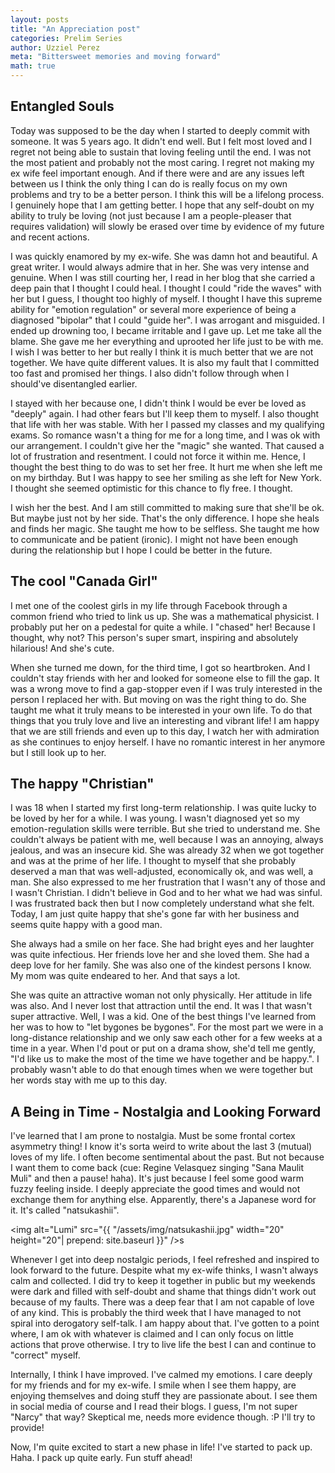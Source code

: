 ```yaml
---
layout: posts
title: "An Appreciation post"
categories: Prelim Series
author: Uzziel Perez
meta: "Bittersweet memories and moving forward"
math: true
---
```


## Entangled Souls

Today was supposed to be the day when I started to deeply commit with someone. It was 5 years ago. It didn't end well. But I felt most loved and I regret not being able to sustain that loving feeling until the end. I was not the most patient and probably not the most caring. I regret not making my ex wife feel important enough. And if there were and are any issues left between us I think the only thing I can do is really focus on my own problems and try to be a better person. I think this will be a lifelong process. I genuinely hope that I am getting better. I hope that any self-doubt on my ability to truly be loving (not just because I am a people-pleaser that requires validation) will slowly be erased over time by evidence of my future and recent actions.

I was quickly enamored by my ex-wife. She was damn hot and beautiful. A great writer. I would always admire that in her. She was very intense and genuine. When I was still courting her, I read in her blog that she carried a deep pain that I thought I could heal. I thought I could "ride the waves" with her but I guess, I thought too highly of myself. I thought I have this supreme ability for "emotion regulation" or several more experience of being a diagnosed "bipolar" that I could "guide her". I was arrogant and misguided. I ended up drowning too, I became irritable and I gave up. Let me take all the blame. She gave me her everything and uprooted her life just to be with me. I wish I was better to her but really I think it is much better that we are not together. We have quite different values. It is also my fault that I committed too fast and promised her things. I also didn't follow through when I should've disentangled earlier.

I stayed with her because one, I didn't think I would be ever be loved as "deeply" again. I had other fears but I'll keep them to myself. I also thought that life with her was stable. With her I passed my classes and my qualifying exams. So romance wasn't a thing for me for a long time, and I was ok with our arrangement. I couldn't give her the "magic" she wanted. That caused a lot of frustration and resentment. I could not force it within me. Hence, I thought the best thing to do was to set her free. It hurt me when she left me on my birthday. But I was happy to see her smiling as she left for New York. I thought she seemed optimistic for this chance to fly free. I thought.

I wish her the best. And I am still committed to making sure that she'll be ok. But maybe just not by her side. That's the only difference. I hope she heals and finds her magic. She taught me how to be selfless. She taught me how to communicate and be patient (ironic). I might not have been enough during the relationship but I hope I could be better in the future.


## The cool "Canada Girl"

I met one of the coolest girls in my life through Facebook through a common friend who tried to link us up. She was a mathematical physicist. I probably put her on a pedestal for quite a while. I "chased" her! Because I thought, why not? This person's super smart, inspiring and absolutely hilarious! And she's cute.

When she turned me down, for the third time, I got so heartbroken. And I couldn't stay friends with her and looked for someone else to fill the gap. It was a wrong move to find a gap-stopper even if I was truly interested in the person I replaced her with. But moving on was the right thing to do. She taught me what it truly means to be interested in your own life. To do that things that you truly love and live an interesting and vibrant life! I am happy that we are still friends and even up to this day, I watch her with admiration as she continues to enjoy herself. I have no romantic interest in her anymore but I still look up to her.

## The happy "Christian"

I was 18 when I started my first long-term relationship. I was quite lucky to be loved by her for a while. I was young. I wasn't diagnosed yet so my emotion-regulation skills were terrible. But she tried to understand me. She couldn't always be patient with me, well because I was an annoying, always jealous, and was an insecure kid. She was already 32 when we got together and was at the prime of her life. I thought to myself that she probably deserved a man that was well-adjusted, economically ok, and was well, a man. She also expressed to me her frustration that I wasn't any of those and I wasn't Christian. I didn't believe in God and to her what we had was sinful. I was frustrated back then but I now completely understand what she felt. Today, I am just quite happy that she's gone far with her business and seems quite happy with a good man.

She always had a smile on her face. She had bright eyes and her laughter was quite infectious. Her friends love her and she loved them. She had a deep love for her family. She was also one of the kindest persons I know. My mom was quite endeared to her. And that says a lot.

She was quite an attractive woman not only physically. Her attitude in life was also. And I never lost that attraction until the end. It was I that wasn't super attractive. Well, I was a kid. One of the best things I've learned from her was to how to "let bygones be bygones". For the most part we were in a long-distance relationship and we only saw each other for a few weeks at a time in a year. When I'd pout or put on a drama show, she'd tell me gently, "I'd like us to make the most of the time we have together and be happy.". I probably wasn't able to do that enough times when we were together but her words stay with me up to this day.

## A Being in Time - Nostalgia and Looking Forward
I've learned that I am prone to nostalgia. Must be some frontal cortex asymmetry thing! I know it's sorta weird to write about the last 3 (mutual) loves of my life. I often become sentimental about the past. But not because I want them to come back (cue: Regine Velasquez singing "Sana Maulit Muli" and then a pause! haha). It's just because I feel some good warm fuzzy feeling inside. I deeply appreciate the good times and would not exchange them for anything else. Apparently, there's a Japanese word for it. It's called "natsukashii".

<img alt="Lumi" src="{{ "/assets/img/natsukashii.jpg" width="20" height="20"| prepend: site.baseurl }}" />s

Whenever I get into deep nostalgic periods, I feel refreshed and inspired to look forward to the future. Despite what my ex-wife thinks, I wasn't always calm and collected. I did try to keep it together in public but my weekends were dark and filled with self-doubt and shame that things didn't work out because of my faults. There was a deep fear that I am not capable of love of any kind. This is probably the third week that I have managed to not spiral into derogatory self-talk. I am happy about that. I've gotten to a point where, I am ok with whatever is claimed and I can only focus on little actions that prove otherwise. I try to live life the best I can and continue to "correct" myself.

Internally, I think I have improved. I've calmed my emotions. I care deeply for my friends and for my ex-wife. I smile when I see them happy, are enjoying themselves and doing stuff they are passionate about. I see them in social media of course and I read their blogs. I guess, I'm not super "Narcy" that way? Skeptical me, needs more evidence though. :P I'll try to provide!

Now, I'm quite excited to start a new phase in life! I've started to pack up. Haha. I pack up quite early. Fun stuff ahead!

